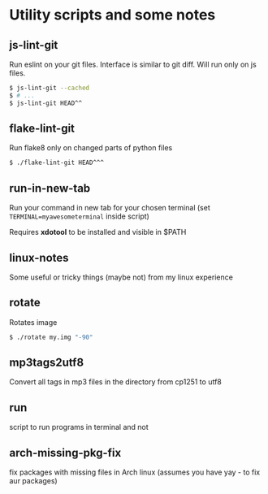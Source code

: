 # Utility scripts and some notes

## js-lint-git

Run eslint on your git files. Interface is similar to git diff. Will run only on js files.

```bash
$ js-lint-git --cached
$ # ...
$ js-lint-git HEAD^^
```

## flake-lint-git

Run flake8 only on changed parts of python files

```bash
$ ./flake-lint-git HEAD^^^
```

## run-in-new-tab

Run your command in new tab for your chosen terminal (set `TERMINAL=myawesometerminal` inside script)

Requires **xdotool** to be installed and visible in $PATH

## linux-notes

Some useful or tricky things (maybe not) from my linux experience

## rotate

Rotates image

```bash
$ ./rotate my.img "-90"
```

## mp3tags2utf8

Convert all tags in mp3 files in the directory from cp1251 to utf8

## run

script to run programs in terminal and not

## arch-missing-pkg-fix

fix packages with missing files in Arch linux (assumes you have yay - to fix aur packages)
